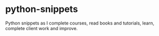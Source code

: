# python-snippets
Python snippets as I complete courses, read books and tutorials, learn, complete client work and improve.
